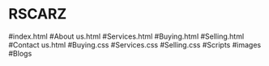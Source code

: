 # RSCARZ
#index.html
#About us.html
#Services.html
#Buying.html
#Selling.html
#Contact us.html
#Buying.css
#Services.css
#Selling.css
#Scripts
#images
#Blogs
